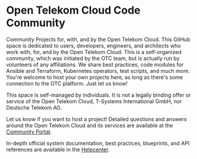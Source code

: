 # Open Telekom Cloud Code Community

Community Projects for, with, and by the Open Telekom Cloud. This GitHub space is dedicated to users, developers, engineers, and architects who work with, for, and by the Open Telekom Cloud. This is a self-organized community, which was initiated by the OTC team, but is actually run by volunteers of any affiliations. We share best practices, code modules for Ansible and Terraform, Kubernetes operators, test scripts, and much more. You're welcome to host your own projects here, as long as there's some connection to the OTC platform. Just let us know!

This space is self-managed by individuals. It is not a legally binding offer or service of the Open Telekom Cloud, T-Systems International GmbH, nor Deutsche Telekom AG.

Let us know if you want to host a project! Detailed questions and answers around the Open Telekom Cloud and its services are available at the [Community Portal](https://community.open-telekom-cloud.com).

In-depth official system documentation, best practices, blueprints, and API references are available in the [Helpcenter](https://docs.otc.t-systems.com/).

